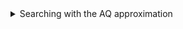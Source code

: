 <details><summary>Searching with the AQ approximation</summary>

AQ search with QINCo re-ranking can be performed with:

```
python -u search_2stage.py  \
  --model models/bigann_8x8_L2.pt --db bigann1M
```

Which yields [this output](https://gist.github.com/mdouze/7a3b3e5431a9b36d392969cd506f34cf)
which corresponds to the first column of Table 4 in the paper. 

Note that this is based on decompressed vectors, there is no real fast search implementation.
Stay tuned: this is implemented in the IVF experiments...

</details>
